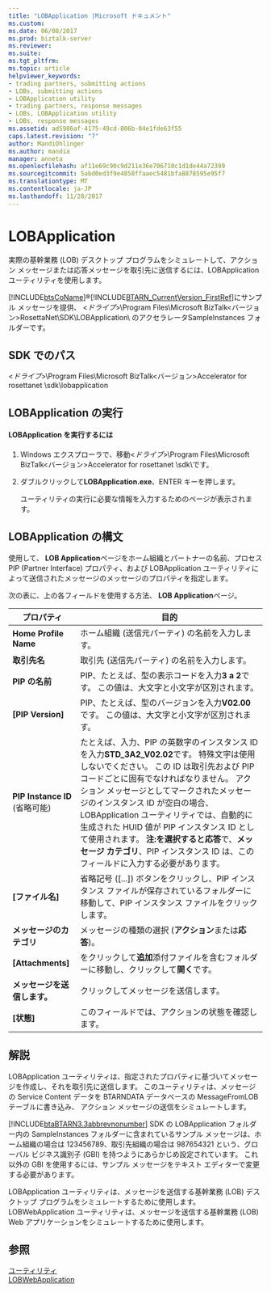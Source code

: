 ```yaml
---
title: "LOBApplication |Microsoft ドキュメント"
ms.custom: 
ms.date: 06/08/2017
ms.prod: biztalk-server
ms.reviewer: 
ms.suite: 
ms.tgt_pltfrm: 
ms.topic: article
helpviewer_keywords:
- trading partners, submitting actions
- LOBs, submitting actions
- LOBApplication utility
- trading partners, response messages
- LOBs, LOBApplication utility
- LOBs, response messages
ms.assetid: ad5986af-4175-49cd-806b-04e1fde63f55
caps.latest.revision: "7"
author: MandiOhlinger
ms.author: mandia
manager: anneta
ms.openlocfilehash: af11e69c90c9d211e36e706710c1d1de44a72399
ms.sourcegitcommit: 5abd0ed3f9e4858ffaaec5481bfa8878595e95f7
ms.translationtype: MT
ms.contentlocale: ja-JP
ms.lasthandoff: 11/28/2017
---
```

# <a name="lobapplication"></a>LOBApplication
実際の基幹業務 (LOB) デスクトップ プログラムをシミュレートして、アクション メッセージまたは応答メッセージを取引先に送信するには、LOBApplication ユーティリティを使用します。  
  
 [!INCLUDE[btsCoName](../../includes/btsconame-md.md)]®[!INCLUDE[BTARN_CurrentVersion_FirstRef](../../includes/btarn-currentversion-firstref-md.md)]にサンプル メッセージを提供、 \<*ドライブ*\>\Program Files\Microsoft BizTalk\<バージョン\>RosettaNet\SDK\LOBApplication\ のアクセラレータSampleInstances フォルダーです。  
  
## <a name="location-in-sdk"></a>SDK でのパス  
 \<*ドライブ*\>\Program Files\Microsoft BizTalk\<バージョン\>Accelerator for rosettanet \sdk\lobapplication  
  
## <a name="running-lobapplication"></a>LOBApplication の実行  
  
#### <a name="to-run-lobapplication"></a>LOBApplication を実行するには  
  
1.  Windows エクスプローラで、移動\<*ドライブ*\>\Program Files\Microsoft BizTalk\<バージョン\>Accelerator for rosettanet \sdk\\です。  
  
2.  ダブルクリックして**LOBApplication.exe**、ENTER キーを押します。  
  
     ユーティリティの実行に必要な情報を入力するためのページが表示されます。  
  
## <a name="syntax-for-lobapplication"></a>LOBApplication の構文  
 使用して、 **LOB Application**ページをホーム組織とパートナーの名前、プロセス PIP (Partner Interface) プロパティ、および LOBApplication ユーティリティによって送信されたメッセージのメッセージのプロパティを指定します。  
  
 次の表に、上の各フィールドを使用する方法、 **LOB Application**ページ。  
  
|プロパティ|目的|  
|--------------|----------------|  
|**Home Profile Name**|ホーム組織 (送信元パーティ) の名前を入力します。|  
|**取引先名**|取引先 (送信先パーティ) の名前を入力します。|  
|**PIP の名前**|PIP、たとえば、型の表示コードを入力**3 a 2**です。 この値は、大文字と小文字が区別されます。|  
|**[PIP Version]**|PIP、たとえば、型のバージョンを入力**V02.00**です。 この値は、大文字と小文字が区別されます。|  
|**PIP Instance ID** (省略可能)|たとえば、入力、PIP の英数字のインスタンス ID を入力**STD_3A2_V02.02**です。 特殊文字は使用しないでください。 この ID は取引先および PIP コードごとに固有でなければなりません。 アクション メッセージとしてマークされたメッセージのインスタンス ID が空白の場合、LOBApplication ユーティリティでは、自動的に生成された HUID 値が PIP インスタンス ID として使用されます。 **注:**を選択すると**応答**で、**メッセージ カテゴリ**、PIP インスタンス ID は、このフィールドに入力する必要があります。|  
|**[ファイル名]**|省略記号 ([...]) ボタンをクリックし、PIP インスタンス ファイルが保存されているフォルダーに移動して、PIP インスタンス ファイルをクリックします。|  
|**メッセージのカテゴリ**|メッセージの種類の選択 (**アクション**または**応答**)。|  
|**[Attachments]**|をクリックして**追加**添付ファイルを含むフォルダーに移動し、クリックして**開く**です。|  
|**メッセージを送信します。**|クリックしてメッセージを送信します。|  
|**[状態]**|このフィールドでは、アクションの状態を確認します。|  
  
## <a name="remarks"></a>解説  
 LOBApplication ユーティリティは、指定されたプロパティに基づいてメッセージを作成し、それを取引先に送信します。 このユーティリティは、メッセージの Service Content データを BTARNDATA データベースの MessageFromLOB テーブルに書き込み、 アクション メッセージの送信をシミュレートします。  
  
 [!INCLUDE[btaBTARN3.3abbrevnonumber](../../includes/btabtarn3-3abbrevnonumber-md.md)] SDK の LOBApplication フォルダー内の SampleInstances フォルダーに含まれているサンプル メッセージは、ホーム組織の場合は 123456789、取引先組織の場合は 987654321 という、グローバル ビジネス識別子 (GBI) を持つようにあらかじめ設定されています。 これ以外の GBI を使用するには、サンプル メッセージをテキスト エディターで変更する必要があります。  
  
 LOBApplication ユーティリティは、メッセージを送信する基幹業務 (LOB) デスクトップ プログラムをシミュレートするために使用します。 LOBWebApplication ユーティリティは、メッセージを送信する基幹業務 (LOB) Web アプリケーションをシミュレートするために使用します。  
  
## <a name="see-also"></a>参照  
 [ユーティリティ](../../adapters-and-accelerators/accelerator-rosettanet/utilities1.md)   
 [LOBWebApplication](../../adapters-and-accelerators/accelerator-rosettanet/lobwebapplication.md)